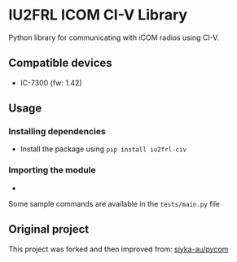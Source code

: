 # IU2FRL ICOM CI-V Library

Python library for communicating with iCOM radios using CI-V.

## Compatible devices

- IC-7300 (fw: 1.42)

## Usage

### Installing dependencies

- Install the package using `pip install iu2frl-civ`

### Importing the module

- 

Some sample commands are available in the `tests/main.py` file

## Original project

This project was forked and then improved from: [siyka-au/pycom](https://github.com/siyka-au/pycom)
